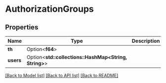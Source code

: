 # AuthorizationGroups

## Properties

Name | Type | Description | Notes
------------ | ------------- | ------------- | -------------
**th** | Option<**f64**> |  | [optional]
**users** | Option<**std::collections::HashMap<String, String>**> |  | [optional]

[[Back to Model list]](../README.md#documentation-for-models) [[Back to API list]](../README.md#documentation-for-api-endpoints) [[Back to README]](../README.md)


